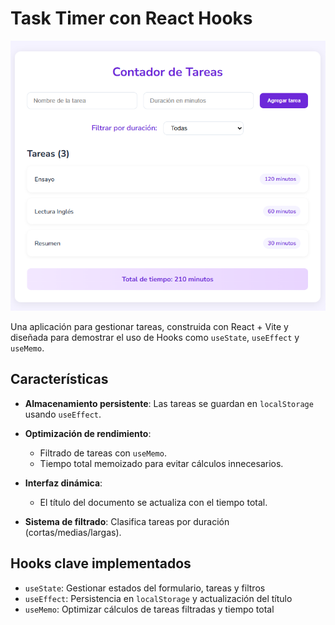 # Task Timer con React Hooks

![Landing page](./src/assets/landing.png)

Una aplicación para gestionar tareas, construida con React + Vite y diseñada para demostrar el uso de Hooks como `useState`, `useEffect` y `useMemo`. 

## Características  

- **Almacenamiento persistente**: Las tareas se guardan en `localStorage` usando `useEffect`.  
- **Optimización de rendimiento**:  
  - Filtrado de tareas con `useMemo`.  
  - Tiempo total memoizado para evitar cálculos innecesarios.  
- **Interfaz dinámica**:  
  - El título del documento se actualiza con el tiempo total.  
 
- **Sistema de filtrado**: Clasifica tareas por duración (cortas/medias/largas).  

## Hooks clave implementados  



- `useState`: Gestionar estados del formulario, tareas y filtros 
- `useEffect`: Persistencia en `localStorage` y actualización del título 
- `useMemo`: Optimizar cálculos de tareas filtradas y tiempo total 

